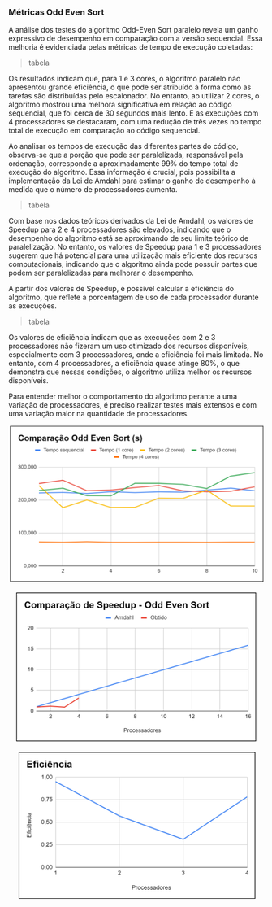 ### Métricas Odd Even Sort

A análise dos testes do algoritmo Odd-Even Sort paralelo revela um ganho expressivo de desempenho em comparação com a versão sequencial. Essa melhoria é evidenciada pelas métricas de tempo de execução coletadas:

> tabela

Os resultados indicam que, para 1 e 3 cores, o algoritmo paralelo não apresentou grande eficiência, o que pode ser atribuído à forma como as tarefas são distribuídas pelo escalonador. No entanto, ao utilizar 2 cores, o algoritmo mostrou uma melhora significativa em relação ao código sequencial, que foi cerca de 30 segundos mais lento. E as execuções com 4 processadores se destacaram, com uma redução de três vezes no tempo total de execução em comparação ao código sequencial.

Ao analisar os tempos de execução das diferentes partes do código, observa-se que a porção que pode ser paralelizada, responsável pela ordenação, corresponde a aproximadamente 99% do tempo total de execução do algoritmo. Essa informação é crucial, pois possibilita a implementação da Lei de Amdahl para estimar o ganho de desempenho à medida que o número de processadores aumenta.

> tabela

Com base nos dados teóricos derivados da Lei de Amdahl, os valores de Speedup para 2 e 4 processadores são elevados, indicando que o desempenho do algoritmo está se aproximando de seu limite teórico de paralelização. No entanto, os valores de Speedup para 1 e 3 processadores sugerem que há potencial para uma utilização mais eficiente dos recursos computacionais, indicando que o algoritmo ainda pode possuir partes que podem ser paralelizadas para melhorar o desempenho.

A partir dos valores de Speedup, é possível calcular a eficiência do algoritmo, que reflete a porcentagem de uso de cada processador durante as execuções.

> tabela

Os valores de eficiência indicam que as execuções com 2 e 3 processadores não fizeram um uso otimizado dos recursos disponíveis, especialmente com 3 processadores, onde a eficiência foi mais limitada. No entanto, com 4 processadores, a eficiência quase atinge 80%, o que demonstra que nessas condições, o algoritmo utiliza melhor os recursos disponíveis.

Para entender melhor o comportamento do algoritmo perante a uma variação de processadores, é preciso realizar testes mais extensos e com uma variação maior na quantidade de processadores.

<div align="center">
   
   ![Gráfico do tempo de execução do Odd Even Sort](https://github.com/jcampolim/bucket-sort/blob/main/assets/tempo-execucao/oddeven.png)

</div>

<div align="center">
   
   ![Gráfico do cálculo de Speedup do Odd Even Sort](https://github.com/jcampolim/bucket-sort/blob/main/assets/speedup/oddeven.png)

</div>

<div align="center">
   
   ![Gráfico do tcálculo de eficiência do Odd Even Sort](https://github.com/jcampolim/bucket-sort/blob/main/assets/eficiencia/oddeven.png)

</div>
